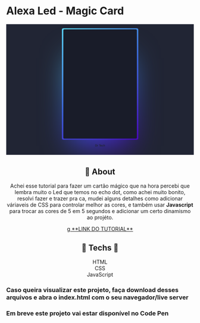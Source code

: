 #  **Alexa Led - Magic Card**

![print do projeto](print.png)

<div align="center">

## 	&#127919; **About**
Achei esse tutorial para fazer um cartão mágico que na hora percebi que lembra muito o Led que temos no echo dot, como achei muito bonito, resolvi fazer e trazer pra ca, mudei alguns detalhes como adicionar váriaveis de CSS para controlar melhor as cores, e também usar **Javascript** para trocar as cores de 5 em 5 segundos e adicionar um certo dinamismo ao projéto.


</div>

<div align="center"><a href="https://www.youtube.com/watch?v=6A6EE2lL3DM"> 
g
**LINK DO TUTORIAL** 

</a></div>

<div align="center">

</div>
<div align="center">

## 🔧 **Techs** 🔧

HTML<br/>
CSS<br/>
JavaScript<br/>

</div>

### Caso queira visualizar este projeto, faça download desses arquivos e abra o index.html com o seu navegador/live server

### Em breve este projeto vai estar disponível no Code Pen